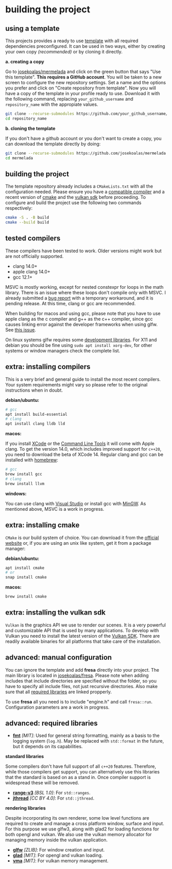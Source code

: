 # building the project

## using a template

This projects provides a ready to use [template](https://github.com/josekoalas/mermelada) with all required dependencies preconfigured. It can be used in two ways, either by creating your own copy _(recommended)_ or by cloning it directly.

**a. creating a copy**

Go to [josekoalas/mermelada](https://github.com/josekoalas/mermelada) and click on the green button that says "Use this template". **This requires a GitHub account**. You will be taken to a new screen to configure the new repository settings. Set a name and the options you prefer and click on "Create repository from template". Now you will have a copy of the template in your profile ready to use. Download it with the following command, replacing `your_github_username` and `repository_name` with the appropiate values.

```sh
git clone --recurse-submodules https://github.com/your_github_username/repository_name
cd repository_name
```

**b. cloning the template**

If you don't have a github account or you don't want to create a copy, you can download the template directly by doing:

```sh
git clone --recurse-submodules https://github.com/josekoalas/mermelada
cd mermelada
```

## building the project

The template repository already includes a `CMakeLists.txt` with all the configuration needed. Please ensure you have a [compatible compiler](#tested-compilers) and a recent version of [cmake](#extra-installing-cmake) and the [vulkan sdk](#extra-installing-the-vulkan-sdk) before proceeding. To configure and build the project use the following two commands respectively:

```sh
cmake -S . -B build
cmake --build build
```

## tested compilers

These compilers have been tested to work. Older versions might work but are not officially supported.

- clang 14.0+
- apple clang 14.0+
- gcc 12.1+

MSVC is mostly working, except for nested constexpr for loops in the math library. There is an issue where these loops don't compile only with MSVC. I already submitted a [bug report](https://developercommunity.visualstudio.com/t/Lambda-inside-lambda-cant-detect-conste/10085564) with a temporary workaround, and it is pending release. At this time, clang or gcc are recommended.

When building for macos and using gcc, please note that you have to use apple clang as the c compiler and g++ as the c++ compiler, since gcc causes linking error against the developer frameworks when using glfw. See [this issue](https://github.com/glfw/glfw/issues/1743).

On linux systems glfw requires some [development libraries](https://www.glfw.org/docs/latest/compile_guide.html#compile_deps_x11). For X11 and debian you should be fine using `sudo apt install xorg-dev`, for other systems or window managers check the complete list.

## extra: installing compilers

This is a very brief and general guide to install the most recent compilers. Your system requirements might vary so please refer to the original instructions when in doubt.

**debian/ubuntu:**

```sh
# gcc
apt install build-essential
# clang
apt install clang lldb lld
```

**macos:**

If you install [XCode](https://developer.apple.com/xcode) or the [Command Line Tools](https://developer.apple.com/download/all) it will come with Apple clang. To get the version 14.0, which includes improved support for `c++20`, you need to download the beta of XCode 14. Regular clang and gcc can be installed with [homebrew](https://brew.sh):

```sh
# gcc
brew install gcc
# clang
brew install llvm
```

**windows:**

You can use clang with [Visual Studio](https://docs.microsoft.com/en-us/cpp/build/clang-support-msbuild?view=msvc-170) or install gcc with [MinGW](https://sourceforge.net/projects/mingw/files/Installer/mingw-get-setup.exe/download). As mentioned above, MSVC is a work in progress.

## extra: installing cmake

`CMake` is our build system of choice. You can download it from the [official website](https://cmake.org/download) or, if you are using an unix like system, get it from a package manager:

**debian/ubuntu:**

```sh
apt install cmake
# or
snap install cmake
```

**macos:**

```sh
brew install cmake
```

## extra: installing the vulkan sdk

`Vulkan` is the graphics API we use to render our scenes. It is a very powerful and customizable API that is used by many applications. To develop with Vulkan you need to install the latest version of the [Vulkan SDK](https://vulkan.lunarg.com/sdk/home). There are readily available binaries for all platforms that take care of the installation.


## advanced: manual configuration

You can ignore the template and add **fresa** directly into your project. The main library is located in [josekoalas/fresa](https://github.com/josekoalas/fresa). Please note when adding includes that include directories are specified without the folder, so you have to specify all include files, not just recursive directories. Also make sure that all [required libraries](#advanced-required-libraries) are linked propperly.

To use **fresa** all you need is to include "engine.h" and call `fresa::run`. Configuration parameters are a work in progress.

## advanced: required libraries

- [**fmt**](https://github.com/fmtlib/fmt) _[MIT]_: Used for general string formatting, mainly as a basis to the logging system (`log.h`). May be replaced with `std::format` in the future, but it depends on its capabilities.

**standard libraries**

Some compilers don't have full support of all `c++20` features. Therefore, while those compilers get support, you can alternatively use this libraries that the standard is based on as a stand in. Once compiler support is widespread these will be removed.

- [**range-v3**](https://github.com/ericniebler/range-v3) _[BSL 1.0]_: For `std::ranges`.
- [**jthread**](https://github.com/josuttis/jthread) _[CC BY 4.0]_: For `std::jthread`.

**rendering libraries**

Despite incorporating its own renderer, some low level functions are required to create and manage a cross platform window, surface and input. For this purpose we use glfw3, along with glad2 for loading functions for both opengl and vulkan. We also use the vulkan memory allocator for managing memory inside the vulkan application.

- [**glfw**](https://github.com/glfw/glfw) _[ZLIB]_: For window creation and input.
- [**glad**](https://github.com/Dav1dde/glad/tree/glad2) _[MIT]_: For opengl and vulkan loading.
- [**vma**](https://github.com/GPUOpen-LibrariesAndSDKs/VulkanMemoryAllocator) _[MIT]_: For vulkan memory management.
